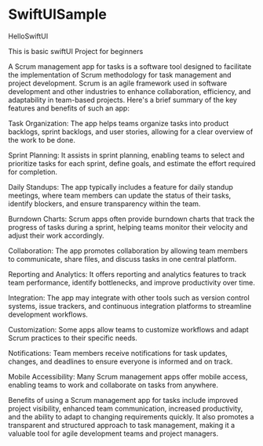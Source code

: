 # SwiftUISample
HelloSwiftUI

This is basic swiftUI Project for beginners

A Scrum management app for tasks is a software tool designed to facilitate the implementation of Scrum methodology for task management and project development. Scrum is an agile framework used in software development and other industries to enhance collaboration, efficiency, and adaptability in team-based projects. Here's a brief summary of the key features and benefits of such an app:

Task Organization: The app helps teams organize tasks into product backlogs, sprint backlogs, and user stories, allowing for a clear overview of the work to be done.

Sprint Planning: It assists in sprint planning, enabling teams to select and prioritize tasks for each sprint, define goals, and estimate the effort required for completion.

Daily Standups: The app typically includes a feature for daily standup meetings, where team members can update the status of their tasks, identify blockers, and ensure transparency within the team.

Burndown Charts: Scrum apps often provide burndown charts that track the progress of tasks during a sprint, helping teams monitor their velocity and adjust their work accordingly.

Collaboration: The app promotes collaboration by allowing team members to communicate, share files, and discuss tasks in one central platform.

Reporting and Analytics: It offers reporting and analytics features to track team performance, identify bottlenecks, and improve productivity over time.

Integration: The app may integrate with other tools such as version control systems, issue trackers, and continuous integration platforms to streamline development workflows.

Customization: Some apps allow teams to customize workflows and adapt Scrum practices to their specific needs.

Notifications: Team members receive notifications for task updates, changes, and deadlines to ensure everyone is informed and on track.

Mobile Accessibility: Many Scrum management apps offer mobile access, enabling teams to work and collaborate on tasks from anywhere.

Benefits of using a Scrum management app for tasks include improved project visibility, enhanced team communication, increased productivity, and the ability to adapt to changing requirements quickly. It also promotes a transparent and structured approach to task management, making it a valuable tool for agile development teams and project managers.
